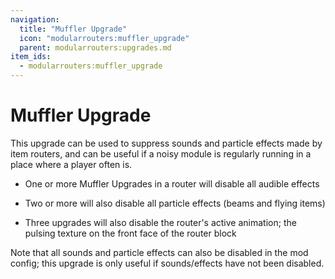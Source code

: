 ```yaml
---
navigation:
  title: "Muffler Upgrade"
  icon: "modularrouters:muffler_upgrade"
  parent: modularrouters:upgrades.md
item_ids:
  - modularrouters:muffler_upgrade
---
```


# Muffler Upgrade

This upgrade can be used to suppress sounds and particle effects made by item routers, and can be useful if a noisy module is regularly running in a place where a player often is.
- One or more Muffler Upgrades in a router will disable all audible effects
- Two or more will also disable all particle effects (beams and flying items)


- Three upgrades will also disable the router's active animation; the pulsing texture on the front face of the router block

Note that all sounds and particle effects can also be disabled in the mod config; this upgrade is only useful if sounds/effects have not been disabled.



<Recipe id="modularrouters:muffler_upgrade" />

